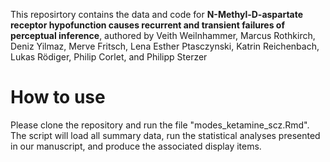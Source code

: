 This reposirtory contains the data and code for **N-Methyl-D-aspartate receptor hypofunction causes recurrent and transient failures of perceptual inference**, authored by Veith Weilnhammer, Marcus Rothkirch, Deniz Yilmaz, Merve Fritsch, Lena Esther Ptasczynski, Katrin Reichenbach, Lukas Rödiger, Philip Corlet, and Philipp Sterzer

# How to use
Please clone the repository and run the file "modes_ketamine_scz.Rmd". The script will load all summary data, run the statistical analyses presented in our manuscript, and produce the associated display items. 
